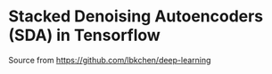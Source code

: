 # Stacked Denoising Autoencoders (SDA) in Tensorflow
Source from https://github.com/lbkchen/deep-learning
